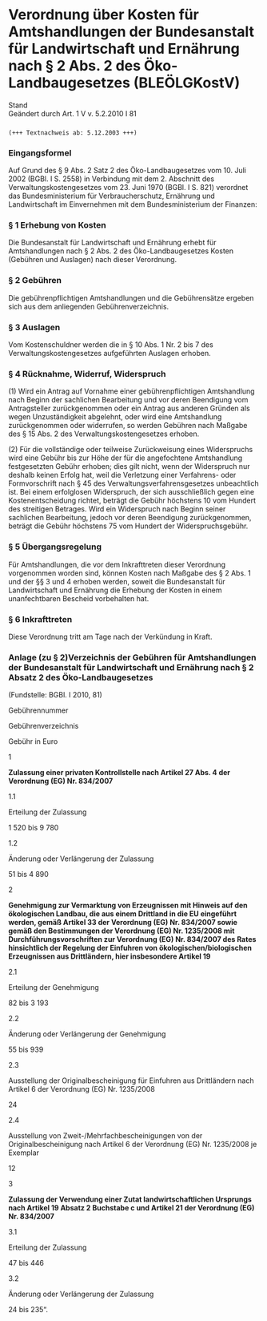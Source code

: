 Verordnung über Kosten für Amtshandlungen der Bundesanstalt für Landwirtschaft und Ernährung nach § 2 Abs. 2 des Öko-Landbaugesetzes (BLEÖLGKostV)
==================================================================================================================================================

Stand  
Geändert durch Art. 1 V v. 5.2.2010 I 81

### 

```
(+++ Textnachweis ab: 5.12.2003 +++)
```

### Eingangsformel

Auf Grund des § 9 Abs. 2 Satz 2 des Öko-Landbaugesetzes vom 10. Juli 2002 (BGBl. I S. 2558) in Verbindung mit dem 2. Abschnitt des Verwaltungskostengesetzes vom 23. Juni 1970 (BGBl. I S. 821) verordnet das Bundesministerium für Verbraucherschutz, Ernährung und Landwirtschaft im Einvernehmen mit dem Bundesministerium der Finanzen:

### § 1 Erhebung von Kosten

Die Bundesanstalt für Landwirtschaft und Ernährung erhebt für Amtshandlungen nach § 2 Abs. 2 des Öko-Landbaugesetzes Kosten (Gebühren und Auslagen) nach dieser Verordnung.

### § 2 Gebühren

Die gebührenpflichtigen Amtshandlungen und die Gebührensätze ergeben sich aus dem anliegenden Gebührenverzeichnis.

### § 3 Auslagen

Vom Kostenschuldner werden die in § 10 Abs. 1 Nr. 2 bis 7 des Verwaltungskostengesetzes aufgeführten Auslagen erhoben.

### § 4 Rücknahme, Widerruf, Widerspruch

(1) Wird ein Antrag auf Vornahme einer gebührenpflichtigen Amtshandlung nach Beginn der sachlichen Bearbeitung und vor deren Beendigung vom Antragsteller zurückgenommen oder ein Antrag aus anderen Gründen als wegen Unzuständigkeit abgelehnt, oder wird eine Amtshandlung zurückgenommen oder widerrufen, so werden Gebühren nach Maßgabe des § 15 Abs. 2 des Verwaltungskostengesetzes erhoben.

(2) Für die vollständige oder teilweise Zurückweisung eines Widerspruchs wird eine Gebühr bis zur Höhe der für die angefochtene Amtshandlung festgesetzten Gebühr erhoben; dies gilt nicht, wenn der Widerspruch nur deshalb keinen Erfolg hat, weil die Verletzung einer Verfahrens- oder Formvorschrift nach § 45 des Verwaltungsverfahrensgesetzes unbeachtlich ist. Bei einem erfolglosen Widerspruch, der sich ausschließlich gegen eine Kostenentscheidung richtet, beträgt die Gebühr höchstens 10 vom Hundert des streitigen Betrages. Wird ein Widerspruch nach Beginn seiner sachlichen Bearbeitung, jedoch vor deren Beendigung zurückgenommen, beträgt die Gebühr höchstens 75 vom Hundert der Widerspruchsgebühr.

### § 5 Übergangsregelung

Für Amtshandlungen, die vor dem Inkrafttreten dieser Verordnung vorgenommen worden sind, können Kosten nach Maßgabe des § 2 Abs. 1 und der §§ 3 und 4 erhoben werden, soweit die Bundesanstalt für Landwirtschaft und Ernährung die Erhebung der Kosten in einem unanfechtbaren Bescheid vorbehalten hat.

### § 6 Inkrafttreten

Diese Verordnung tritt am Tage nach der Verkündung in Kraft.

### Anlage (zu § 2)Verzeichnis der Gebühren für Amtshandlungen der Bundesanstalt für Landwirtschaft und Ernährung nach § 2 Absatz 2 des Öko-Landbaugesetzes

(Fundstelle: BGBl. I 2010, 81)

Gebührennummer

Gebührenverzeichnis

Gebühr in Euro

1

**Zulassung einer privaten Kontrollstelle nach Artikel 27 Abs. 4 der Verordnung (EG) Nr. 834/2007**

1.1

Erteilung der Zulassung

1 520 bis 9 780

1.2

Änderung oder Verlängerung der Zulassung

51 bis 4 890

2

**Genehmigung zur Vermarktung von Erzeugnissen mit Hinweis auf den ökologischen Landbau, die aus einem Drittland in die EU eingeführt werden, gemäß Artikel 33 der Verordnung (EG) Nr. 834/2007 sowie gemäß den Bestimmungen der Verordnung (EG) Nr. 1235/2008 mit Durchführungsvorschriften zur Verordnung (EG) Nr. 834/2007 des Rates hinsichtlich der Regelung der Einfuhren von ökologischen/biologischen Erzeugnissen aus Drittländern, hier insbesondere Artikel 19**

2.1

Erteilung der Genehmigung

82 bis 3 193

2.2

Änderung oder Verlängerung der Genehmigung

55 bis 939

2.3

Ausstellung der Originalbescheinigung für Einfuhren aus Drittländern nach Artikel 6 der Verordnung (EG) Nr. 1235/2008

24

2.4

Ausstellung von Zweit-/Mehrfachbescheinigungen von der Originalbescheinigung nach Artikel 6 der Verordnung (EG) Nr. 1235/2008 je Exemplar

12

3

**Zulassung der Verwendung einer Zutat landwirtschaftlichen Ursprungs nach Artikel 19 Absatz 2 Buchstabe c und Artikel 21 der Verordnung (EG) Nr. 834/2007**

3.1

Erteilung der Zulassung

47 bis 446

3.2

Änderung oder Verlängerung der Zulassung

24 bis 235“.
